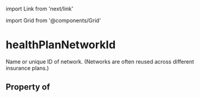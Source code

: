 import Link from 'next/link'
  
import Grid from '@components/Grid'

# healthPlanNetworkId

Name or unique ID of network. (Networks are often reused across different insurance plans.)

## Property of



